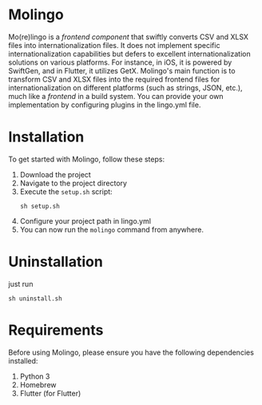 # Molingo

Mo(re)lingo is a *frontend component* that swiftly converts CSV and XLSX files into internationalization files. It does not implement specific internationalization capabilities but defers to excellent internationalization solutions on various platforms. For instance, in iOS, it is powered by SwiftGen, and in Flutter, it utilizes GetX. Molingo's main function is to transform CSV and XLSX files into the required frontend files for internationalization on different platforms (such as strings, JSON, etc.), much like a *frontend* in a build system. You can provide your own implementation by configuring plugins in the lingo.yml file.

# Installation

To get started with Molingo, follow these steps:

1. Download the project
2. Navigate to the project directory
3. Execute the `setup.sh` script:
   ```shell
   sh setup.sh
   ```
4. Configure your project path in lingo.yml
5. You can now run the `molingo` command from anywhere.

# Uninstallation

just run 

```shell
sh uninstall.sh
```

# Requirements

Before using Molingo, please ensure you have the following dependencies installed:

1. Python 3
2. Homebrew
3. Flutter (for Flutter)